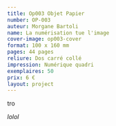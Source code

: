 ```yaml
---
title: Op003 Objet Papier
number: OP-003
auteur: Morgane Bartoli
name: La numérisation tue l'image
cover-image: op003-cover
format: 100 x 160 mm
pages: 44 pages
reliure: Dos carré collé
impression: Numérique quadri
exemplaires: 50
prix: 6 €
layout: project
---
```


tro

*lolol*